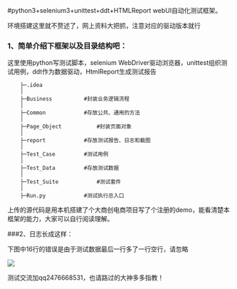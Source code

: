 

#python3+selenium3+unittest+ddt+HTMLReport webUI自动化测试框架。

环境搭建这里就不赘述了，网上资料大把抓，注意对应的驱动版本就行

### 1、简单介绍下框架以及目录结构吧：  ###

这里使用python写测试脚本，selenium WebDriver驱动浏览器，unittest组织测试用例，ddt作为数据驱动，HtmlReport生成测试报告

    	├─.idea
    	│  
    	├─Business			#封装业务逻辑流程
    	│
    	├─Common			#存放公共、通用的方法
    	│ 
    	├─Page_Object			#封装页面对象
    	│ 
    	├─report			#存放测试报告、日志和截图
    	│ 
    	├─Test_Case			#测试用例
    	│
    	├─Test_Data			#存放测试数据
    	│
    	├─Test_Suite			#测试套件
    	│
    	├─Run.py			#测试执行总入口


上传的源代码是用本机搭建了个大商创电商项目写了个注册的demo，能看清楚本框架的能力，大家可以自行阅读理解。

###2、日志长成这样： 

下图中16行的错误是由于测试数据最后一行多了一行空行，请忽略

![](https://i.imgur.com/lcOhta8.png)



测试交流加qq2476668531，也请路过的大神多多指教！




 